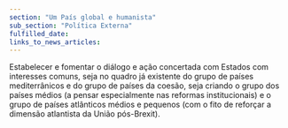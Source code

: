 ```yaml
---
section: "Um País global e humanista"
sub_section: "Política Externa"
fulfilled_date:
links_to_news_articles:
---
```


Estabelecer e fomentar o diálogo e ação concertada com Estados com interesses comuns, seja no quadro já existente do grupo de países mediterrânicos e do grupo de países da coesão, seja criando o grupo dos países médios (a pensar especialmente nas reformas institucionais) e o grupo de países atlânticos médios e pequenos (com o fito de reforçar a dimensão atlantista da União pós-Brexit).
